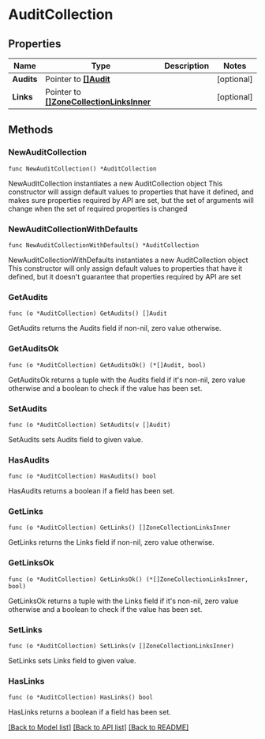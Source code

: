 # AuditCollection

## Properties

Name | Type | Description | Notes
------------ | ------------- | ------------- | -------------
**Audits** | Pointer to [**[]Audit**](Audit.md) |  | [optional] 
**Links** | Pointer to [**[]ZoneCollectionLinksInner**](ZoneCollectionLinksInner.md) |  | [optional] 

## Methods

### NewAuditCollection

`func NewAuditCollection() *AuditCollection`

NewAuditCollection instantiates a new AuditCollection object
This constructor will assign default values to properties that have it defined,
and makes sure properties required by API are set, but the set of arguments
will change when the set of required properties is changed

### NewAuditCollectionWithDefaults

`func NewAuditCollectionWithDefaults() *AuditCollection`

NewAuditCollectionWithDefaults instantiates a new AuditCollection object
This constructor will only assign default values to properties that have it defined,
but it doesn't guarantee that properties required by API are set

### GetAudits

`func (o *AuditCollection) GetAudits() []Audit`

GetAudits returns the Audits field if non-nil, zero value otherwise.

### GetAuditsOk

`func (o *AuditCollection) GetAuditsOk() (*[]Audit, bool)`

GetAuditsOk returns a tuple with the Audits field if it's non-nil, zero value otherwise
and a boolean to check if the value has been set.

### SetAudits

`func (o *AuditCollection) SetAudits(v []Audit)`

SetAudits sets Audits field to given value.

### HasAudits

`func (o *AuditCollection) HasAudits() bool`

HasAudits returns a boolean if a field has been set.

### GetLinks

`func (o *AuditCollection) GetLinks() []ZoneCollectionLinksInner`

GetLinks returns the Links field if non-nil, zero value otherwise.

### GetLinksOk

`func (o *AuditCollection) GetLinksOk() (*[]ZoneCollectionLinksInner, bool)`

GetLinksOk returns a tuple with the Links field if it's non-nil, zero value otherwise
and a boolean to check if the value has been set.

### SetLinks

`func (o *AuditCollection) SetLinks(v []ZoneCollectionLinksInner)`

SetLinks sets Links field to given value.

### HasLinks

`func (o *AuditCollection) HasLinks() bool`

HasLinks returns a boolean if a field has been set.


[[Back to Model list]](../README.md#documentation-for-models) [[Back to API list]](../README.md#documentation-for-api-endpoints) [[Back to README]](../README.md)



